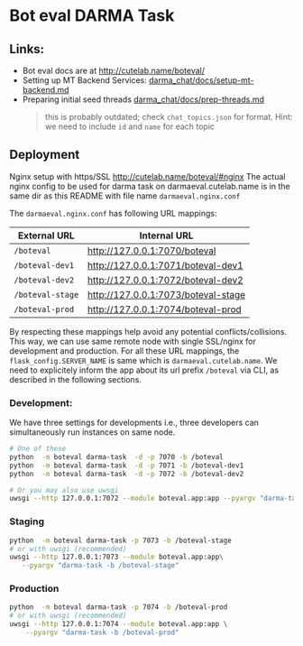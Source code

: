 # Bot eval DARMA Task


## Links: 

* Bot eval docs are at http://cutelab.name/boteval/ 
* Setting up MT Backend Services:  [darma_chat/docs/setup-mt-backend.md](https://github.com/isi-nlp/isi_darma/blob/main/darma_chat/docs/setup-mt-backend.md)
* Preparing initial seed threads [darma_chat/docs/prep-threads.md](https://github.com/isi-nlp/isi_darma/blob/main/darma_chat/docs/prep-threads.md)
  >  this is probably outdated; check `chat_topics.json` for format. Hint: we need to include `id` and `name` for each topic




## Deployment

Nginx setup with https/SSL  http://cutelab.name/boteval/#nginx
The actual nginx config to be used for darma task on darmaeval.cutelab.name is in the same dir as this README with file name `darmaeval.nginx.conf`


The `darmaeval.nginx.conf` has following URL mappings:

| External URL | Internal URL |
|----------    |--------------|
| `/boteval`   |  http://127.0.0.1:7070/boteval |
| `/boteval-dev1`   |  http://127.0.0.1:7071/boteval-dev1 |
| `/boteval-dev2`   |  http://127.0.0.1:7072/boteval-dev2 |
| `/boteval-stage`   |  http://127.0.0.1:7073/boteval-stage |
| `/boteval-prod`   |  http://127.0.0.1:7074/boteval-prod |

By respecting these mappings help avoid any potential conflicts/collisions. This way, we can use same remote node with single SSL/nginx for development and production. 
For all these URL mappings, the `flask_config.SERVER_NAME` is same which is `darmaeval.cutelab.name`. We need to explicitely inform the app about its url prefix `/boteval` via CLI, as described in the following sections. 

### Development:

We have three settings for developments i.e., three developers can simultaneously run instances on same node.

```bash
# One of these
python  -m boteval darma-task  -d -p 7070 -b /boteval
python  -m boteval darma-task  -d -p 7071 -b /boteval-dev1
python  -m boteval darma-task  -d -p 7072 -b /boteval-dev2

# Or you may also use uwsgi
uwsgi --http 127.0.0.1:7072 --module boteval.app:app --pyargv "darma-task -d -b /boteval-dev2"
```

### Staging

```bash
python  -m boteval darma-task -p 7073 -b /boteval-stage
# or with uwsgi (recommended)
uwsgi --http 127.0.0.1:7073 --module boteval.app:app\
   --pyargv "darma-task -b /boteval-stage"
```

### Production

```bash
python  -m boteval darma-task -p 7074 -b /boteval-prod
# or with uwsgi (recommended)
uwsgi --http 127.0.0.1:7074 --module boteval.app:app \
    --pyargv "darma-task -b /boteval-prod"
```



